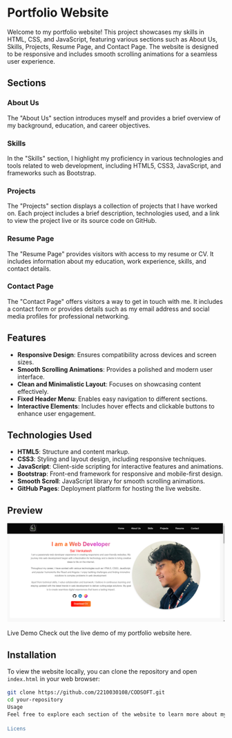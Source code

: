 # Portfolio Website

Welcome to my portfolio website! This project showcases my skills in HTML, CSS, and JavaScript, featuring various sections such as About Us, Skills, Projects, Resume Page, and Contact Page. The website is designed to be responsive and includes smooth scrolling animations for a seamless user experience.

## Sections

### About Us

The "About Us" section introduces myself and provides a brief overview of my background, education, and career objectives.

### Skills

In the "Skills" section, I highlight my proficiency in various technologies and tools related to web development, including HTML5, CSS3, JavaScript, and frameworks such as Bootstrap.

### Projects

The "Projects" section displays a collection of projects that I have worked on. Each project includes a brief description, technologies used, and a link to view the project live or its source code on GitHub.

### Resume Page

The "Resume Page" provides visitors with access to my resume or CV. It includes information about my education, work experience, skills, and contact details.

### Contact Page

The "Contact Page" offers visitors a way to get in touch with me. It includes a contact form or provides details such as my email address and social media profiles for professional networking.

## Features

- **Responsive Design**: Ensures compatibility across devices and screen sizes.
- **Smooth Scrolling Animations**: Provides a polished and modern user interface.
- **Clean and Minimalistic Layout**: Focuses on showcasing content effectively.
- **Fixed Header Menu**: Enables easy navigation to different sections.
- **Interactive Elements**: Includes hover effects and clickable buttons to enhance user engagement.

## Technologies Used

- **HTML5**: Structure and content markup.
- **CSS3**: Styling and layout design, including responsive techniques.
- **JavaScript**: Client-side scripting for interactive features and animations.
- **Bootstrap**: Front-end framework for responsive and mobile-first design.
- **Smooth Scroll**: JavaScript library for smooth scrolling animations.
- **GitHub Pages**: Deployment platform for hosting the live website.

## Preview

![Portfolio Website Preview](./images/image.png)

Live Demo
Check out the live demo of my portfolio website here.
## Installation

To view the website locally, you can clone the repository and open `index.html` in your web browser:

```bash
git clone https://github.com/2210030108/CODSOFT.git
cd your-repository
Usage
Feel free to explore each section of the website to learn more about my skills, projects, and background. If you have any feedback or inquiries, don't hesitate to reach out through the contact page!

Licens
